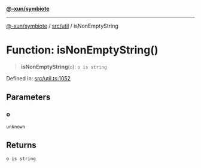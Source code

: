[**@-xun/symbiote**](../../../README.md)

***

[@-xun/symbiote](../../../README.md) / [src/util](../README.md) / isNonEmptyString

# Function: isNonEmptyString()

> **isNonEmptyString**(`o`): `o is string`

Defined in: [src/util.ts:1052](https://github.com/Xunnamius/symbiote/blob/1546ab8527a571efe54081d7614bd35a9d6e0c3c/src/util.ts#L1052)

## Parameters

### o

`unknown`

## Returns

`o is string`
